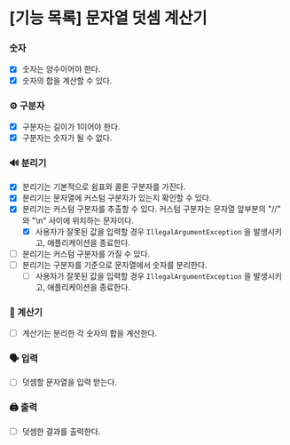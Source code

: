 # [기능 목록] 문자열 덧셈 계산기

### 숫자

- [x] 숫자는 양수이어야 한다.
- [x] 숫자의 합을 계산할 수 있다.

### ⚙️ 구분자

- [x] 구분자는 길이가 1이어야 한다.
- [x] 구분자는 숫자가 될 수 없다.

### 🔊 분리기

- [x] 분리기는 기본적으로 쉼표와 콜론 구분자를 가진다.
- [x] 분리기는 문자열에 커스텀 구분자가 있는지 확인할 수 있다.
- [x] 분리기는 커스텀 구분자를 추출할 수 있다. 커스텀 구분자는 문자열 앞부분의 "//" 와 "\n" 사이에 위치하는 문자이다.
  - [x] 사용자가 잘못된 값을 입력할 경우 `IllegalArgumentException` 을 발생시키고, 애플리케이션을 종료한다.
- [ ] 분리기는 커스텀 구분자를 가질 수 있다.
- [ ] 분리기는 구분자를 기준으로 문자열에서 숫자를 분리한다.
    - [ ] 사용자가 잘못된 값을 입력할 경우 `IllegalArgumentException` 을 발생시키고, 애플리케이션을 종료한다.

### 📐 계산기

- [ ] 계산기는 분리한 각 숫자의 합을 계산한다.

### 🗣️ 입력

- [ ] 덧셈할 문자열을 입력 받는다.

### 🖨️ 출력

- [ ] 덧셈한 결과를 출력한다.